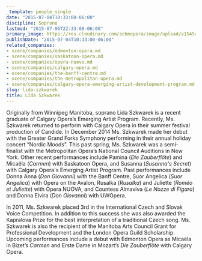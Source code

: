 ```yaml
---
_template: people_single
date: "2015-07-04T10:33:00-06:00"
discipline: Soprano
lastmod: "2015-07-06T22:33:00-06:00"
primary_image: https://res.cloudinary.com/schmopera/image/upload/v1545409169/media/webhook-uploads/1436027344360/Lida.jpg.jpg
publishDate: "2015-07-04T10:33:00-06:00"
related_companies:
- scene/companies/edmonton-opera.md
- scene/companies/saskatoon-opera.md
- scene/companies/opera-nuova.md
- scene/companies/calgary-opera.md
- scene/companies/the-banff-centre.md
- scene/companies/the-metropolitan-opera.md
- scene/companies/calgary-opera-emerging-artist-development-program.md
slug: lida-szkwarek
title: Lida Szkwarek
---
```


Originally from Winnipeg Manitoba, soprano Lida Szkwarek is a recent graduate of Calgary Opera’s Emerging Artist Program. Recently, Ms. Szkwarek returned to perform with Calgary Opera in their summer festival production of Candide. In December 2014 Ms. Szkwarek made her debut with the Greater Grand Forks Symphony performing in their annual holiday concert “Nordic Moods”. This past spring, Ms. Szkwarek was a semi- finalist with the Metropolitan Opera’s National Council Auditions in New York. Other recent performances include Pamina (*Die Zauberflöte*) and Micaëla (*Carmen*) with Saskatoon Opera, and Susanna (*Susanna's Secret*) with Calgary Opera's Emerging Artist Program. Past performances include Donna Anna (*Don Giovanni*) with the Banff Centre, Suor Angelica (*Suor Angelica*) with Opera on the Avalon, Rusalka (*Rusalka*) and Juliette (*Roméo et Juliette*) with Opera NUOVA, and Countess Almaviva (*Le Nozze di Figaro*) and Donna Elvira (*Don Giovanni*) with UWOpera. 

In 2011, Ms. Szkwarek placed 3rd in the International Czech and Slovak Voice Competition. In addition to this success she was also awarded the Kapralova Prize for the best interpretation of a traditional Czech song. Ms. Szkwarek is also the recipient of the Manitoba Arts Council Grant for Professional Development and the London Opera Guild Scholarship. Upcoming performances include a debut with Edmonton Opera as Micaëla in Bizet’s *Carmen* and Erste Dame in Mozart’s *Die Zauberflöte* with Calgary Opera.
